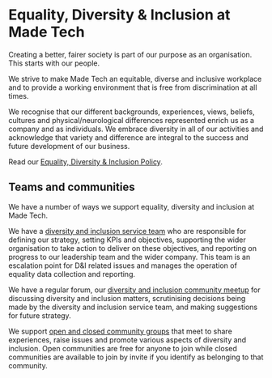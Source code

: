 # Equality, Diversity & Inclusion at Made Tech

Creating a better, fairer society is part of our purpose as an organisation. This starts with our people.

We strive to make Made Tech an equitable, diverse and inclusive workplace and to provide a working environment that is free from discrimination at all times.

We recognise that our different backgrounds, experiences, views, beliefs, cultures and physical/neurological differences represented enrich us as a company and as individuals. We embrace diversity in all of our activities and acknowledge that variety and difference are integral to the success and future development of our business. 

Read our [Equality, Diversity & Inclusion Policy](policy.md).

## Teams and communities

We have a number of ways we support equality, diversity and inclusion at Made Tech.

We have a [diversity and inclusion service team](about-service-team.md) who are responsible for defining our strategy, setting KPIs and objectives, supporting the wider organisation to take action to deliver on these objectives, and reporting on progress to our leadership team and the wider company. This team is an escalation point for D&I related issues and manages the operation of equality data collection and reporting. 

We have a regular forum, our [diversity and inclusion community meetup](about-di-community.md) for discussing diversity and inclusion matters, scrutinising decisions being made by the diversity and inclusion service team, and making suggestions for future strategy.

We support [open and closed community groups](about-open-and-closed-community.md) that meet to share experiences, raise issues and promote various aspects of diversity and inclusion. Open communities are free for anyone to join while closed communities are available to join by invite if you identify as belonging to that community.
